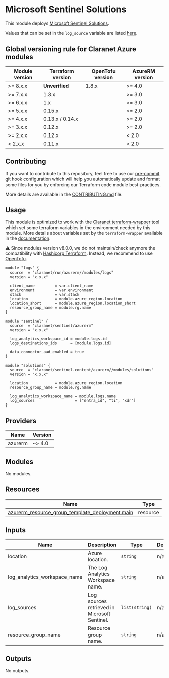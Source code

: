 # Microsoft Sentinel Solutions

This module deploys [Microsoft Sentinel Solutions](https://learn.microsoft.com/en-us/azure/sentinel/sentinel-solutions).

Values that can be set in the `log_source` variable are listed [here](../../README.md).

<!-- BEGIN_TF_DOCS -->
## Global versioning rule for Claranet Azure modules

| Module version | Terraform version | OpenTofu version | AzureRM version |
| -------------- | ----------------- | ---------------- | --------------- |
| >= 8.x.x       | **Unverified**    | 1.8.x            | >= 4.0          |
| >= 7.x.x       | 1.3.x             |                  | >= 3.0          |
| >= 6.x.x       | 1.x               |                  | >= 3.0          |
| >= 5.x.x       | 0.15.x            |                  | >= 2.0          |
| >= 4.x.x       | 0.13.x / 0.14.x   |                  | >= 2.0          |
| >= 3.x.x       | 0.12.x            |                  | >= 2.0          |
| >= 2.x.x       | 0.12.x            |                  | < 2.0           |
| <  2.x.x       | 0.11.x            |                  | < 2.0           |

## Contributing

If you want to contribute to this repository, feel free to use our [pre-commit](https://pre-commit.com/) git hook configuration
which will help you automatically update and format some files for you by enforcing our Terraform code module best-practices.

More details are available in the [CONTRIBUTING.md](../../CONTRIBUTING.md#pull-request-process) file.

## Usage

This module is optimized to work with the [Claranet terraform-wrapper](https://github.com/claranet/terraform-wrapper) tool
which set some terraform variables in the environment needed by this module.
More details about variables set by the `terraform-wrapper` available in the [documentation](https://github.com/claranet/terraform-wrapper#environment).

⚠️ Since modules version v8.0.0, we do not maintain/check anymore the compatibility with
[Hashicorp Terraform](https://github.com/hashicorp/terraform/). Instead, we recommend to use [OpenTofu](https://github.com/opentofu/opentofu/).

```hcl
module "logs" {
  source  = "claranet/run/azurerm//modules/logs"
  version = "x.x.x"

  client_name         = var.client_name
  environment         = var.environment
  stack               = var.stack
  location            = module.azure_region.location
  location_short      = module.azure_region.location_short
  resource_group_name = module.rg.name
}

module "sentinel" {
  source  = "claranet/sentinel/azurerm"
  version = "x.x.x"

  log_analytics_workspace_id = module.logs.id
  logs_destinations_ids      = [module.logs.id]

  data_connector_aad_enabled = true
}

module "solutions" {
  source  = "claranet/sentinel-content/azurerm//modules/solutions"
  version = "x.x.x"

  location            = module.azure_region.location
  resource_group_name = module.rg.name

  log_analytics_workspace_name = module.logs.name
  log_sources                  = ["entra_id", "ti", "xdr"]
}
```

## Providers

| Name | Version |
|------|---------|
| azurerm | ~> 4.0 |

## Modules

No modules.

## Resources

| Name | Type |
|------|------|
| [azurerm_resource_group_template_deployment.main](https://registry.terraform.io/providers/hashicorp/azurerm/latest/docs/resources/resource_group_template_deployment) | resource |

## Inputs

| Name | Description | Type | Default | Required |
|------|-------------|------|---------|:--------:|
| location | Azure location. | `string` | n/a | yes |
| log\_analytics\_workspace\_name | The Log Analytics Workspace name. | `string` | n/a | yes |
| log\_sources | Log sources retrieved in Microsoft Sentinel. | `list(string)` | n/a | yes |
| resource\_group\_name | Resource group name. | `string` | n/a | yes |

## Outputs

No outputs.
<!-- END_TF_DOCS -->
